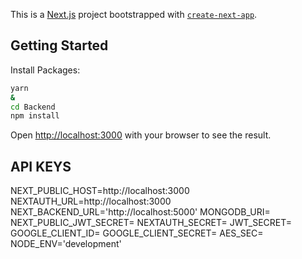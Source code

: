 This is a [Next.js](https://nextjs.org/) project bootstrapped with [`create-next-app`](https://github.com/vercel/next.js/tree/canary/packages/create-next-app).

## Getting Started

Install Packages:

```bash
yarn
&
cd Backend
npm install

```

Open [http://localhost:3000](http://localhost:3000) with your browser to see the result.


## API KEYS

NEXT_PUBLIC_HOST=http://localhost:3000
NEXTAUTH_URL=http://localhost:3000
NEXT_BACKEND_URL='http://localhost:5000'
MONGODB_URI=
NEXT_PUBLIC_JWT_SECRET=
NEXTAUTH_SECRET=
JWT_SECRET=
GOOGLE_CLIENT_ID=
GOOGLE_CLIENT_SECRET=
AES_SEC=
NODE_ENV='development'